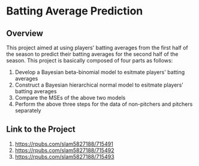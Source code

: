
# Batting Average Prediction

## Overview
This project aimed at using players' batting averages from the first half of the season to predict their batting averages for the second half of the season. This project is basically composed of four parts as follows:
1. Develop a Bayesian beta-binomial model to esitmate players' batting averages
2. Construct a Bayesian hierarchical normal model to esitmate players' batting averages
3. Compare the MSEs of the above two models
4. Perform the above three steps for the data of non-pitchers and pitchers separately

## Link to the Project
1. https://rpubs.com/slam5827188/715491
2. https://rpubs.com/slam5827188/715492
3. https://rpubs.com/slam5827188/715493

